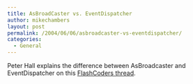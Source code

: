 ```yaml
---
title: AsBroadCaster vs. EventDispatcher
author: mikechambers
layout: post
permalink: /2004/06/06/asbroadcaster-vs-eventdispatcher/
categories:
  - General
---
```



Peter Hall explains the difference between AsBroadcaster and EventDispatcher on this [FlashCoders thread][1].

 [1]: http://chattyfig.figleaf.com/cgi-bin/ezmlm-cgi?1:sss:113814:200406:cafpnokooibibiajapoh#b